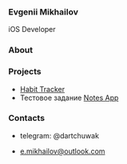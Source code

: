 ### Evgenii Mikhailov ###
iOS Developer

### About ###

### Projects ###

* [Habit Tracker](https://github.com/dartchuwak/HabitTracker)
* Тестовое задание [Notes App](https://github.com/dartchuwak/NotesApp)

### Contacts ###

* telegram: @dartchuwak

* e.mikhailov@outlook.com

<!--
**dartchuwak/dartchuwak** is a ✨ _special_ ✨ repository because its `README.md` (this file) appears on your GitHub profile.

Here are some ideas to get you started:

- 🔭 I’m currently working on ...
- 🌱 I’m currently learning ...
- 👯 I’m looking to collaborate on ...
- 🤔 I’m looking for help with ...
- 💬 Ask me about ...
- 📫 How to reach me: ...
- 😄 Pronouns: ...
- ⚡ Fun fact: ...
-->
